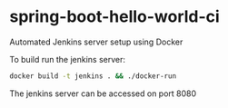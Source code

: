 # spring-boot-hello-world-ci
Automated Jenkins server setup using Docker

To build run the jenkins server:
```bash
docker build -t jenkins . && ./docker-run
```

The jenkins server can be accessed on port 8080

